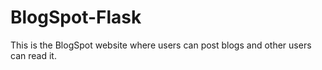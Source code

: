 # BlogSpot-Flask
This is the BlogSpot website where users can post blogs and other users can read it.
